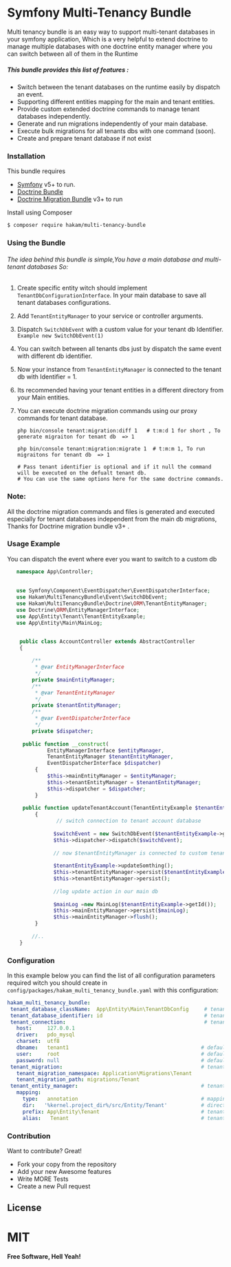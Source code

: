 # Symfony Multi-Tenancy Bundle  


Multi tenancy bundle is an easy way to support multi-tenant databases in your symfony application, Which is a very helpful to extend doctrine to manage multiple databases with one doctrine entity manager where you can switch between all of them in the Runtime
 
 ##### This bundle provides this list of features :  
 
  - Switch between the tenant databases on  the runtime easily by dispatch an event.
  - Supporting different entities mapping for  the main and tenant entities.
  - Provide custom extended doctrine commands to manage tenant databases independently. 
  - Generate and run migrations independently of your main database.
  - Execute bulk migrations for all tenants dbs with one command (soon).
  - Create and prepare tenant database if not exist

  

### Installation

This bundle requires 
- [Symfony](https://symfony.org/) v5+ to run.
- [Doctrine Bundle](https://github.com/doctrine/DoctrineBundle)
- [Doctrine Migration Bundle](https://github.com/doctrine/DoctrineMigrationsBundle) v3+ to run 


Install using Composer

```sh
$ composer require hakam/multi-tenancy-bundle
``` 
 ### Using the Bundle
 ###### The idea behind this bundle is simple,You have a main database and  multi-tenant databases So: 
 1. Create specific entity witch should implement `TenantDbConfigurationInterface`. In your main database to save all tenant databases configurations. 
 2. Add `TenantEntityManager` to your service or controller arguments.  
 3. Dispatch `SwitchDbEvent` with a custom value for your tenant db Identifier.
    `Example new SwitchDbEvent(1)`
 4. You can switch between all tenants dbs just by dispatch the same event with different db identifier.
 5. Now your instance from `TenantEntityManager` is connected to the tenant db with Identifier = 1.
 6. Its recommended having your tenant entities in a different directory from your Main entities.
 7. You can execute doctrine migration commands using our proxy commands for tenant database.
 
        php bin/console tenant:migration:diff 1   # t:m:d 1 for short , To generate migraiton for tenant db  => 1
        
        php bin/console tenant:migration:migrate 1  # t:m:m 1, To run migraitons for tenant db  => 1
        
        # Pass tenant identifier is optional and if it null the command will be executed on the defualt tenant db. 
        # You can use the same options here for the same doctrine commands.
        
### Note:
  All the doctrine migration commands and files is generated and executed especially for tenant databases independent from the main db migrations, 
   Thanks for Doctrine migration bundle v3+ .
   
### Usage Example 
 You can dispatch the event where ever you want to switch to a custom db
   
   ```php
      namespace App\Controller;
    
    
      use Symfony\Component\EventDispatcher\EventDispatcherInterface;  
      use Hakam\MultiTenancyBundle\Event\SwitchDbEvent;
      use Hakam\MultiTenancyBundle\Doctrine\ORM\TenantEntityManager;
      use Doctrine\ORM\EntityManagerInterface;
      use App\Entity\Tenant\TenantEntityExample;
      use App\Entity\Main\MainLog;


       public class AccountController extends AbstractController
       {
    
           /**
            * @var EntityManagerInterface
            */
           private $mainEntityManager;
           /**
            * @var TenantEntityManager
            */
           private $tenantEntityManager;
           /**
            * @var EventDispatcherInterface
            */
           private $dispatcher;
    
        public function __construct(
                EntityManagerInterface $entityManager,
                TenantEntityManager $tenantEntityManager,
                EventDispatcherInterface $dispatcher)
            {
                $this->mainEntityManager = $entityManager;
                $this->tenantEntityManager = $tenantEntityManager;
                $this->dispatcher = $dispatcher;
            }
    
        public function updateTenantAccount(TenantEntityExample $tenantEntityExample)
            {
                   // switch connection to tenant account database
    
                  $switchEvent = new SwitchDbEvent($tenantEntityExample->getDbConfigId());
                  $this->dispatcher->dispatch($switchEvent);
    
                  // now $tenantEntityManager is connected to custom tenant db
    
                  $tenantEntityExample->updateSomthing();
                  $this->tenantEntityManager->persist($tenantEntityExample);
                  $this->tenantEntityManager->persist();
    
                  //log update action in our main db 
    
                  $mainLog =new MainLog($tenantEntityExample->getId());
                  $this->mainEntityManager->persist($mainLog);
                  $this->mainEntityManager->flush();
            }
    
           //..
       }
   ```
 ### Configuration
 
 In this example below you can find the list of all configuration parameters required witch you should create in
   `config/packages/hakam_multi_tenancy_bundle.yaml` with this configuration:
 ``` yaml 
hakam_multi_tenancy_bundle:
  tenant_database_className:  App\Entity\Main\TenantDbConfig     # tenant dbs configuration Class Name
  tenant_database_identifier: id                                 # tenant db column name to get db configuration
  tenant_connection:                                             # tenant entity manager connection configuration
    host:     127.0.0.1
    driver:   pdo_mysql
    charset:  utf8 
    dbname:   tenant1                                           # default tenant database to init the tenant connection
    user:     root                                              # default tenant database username
    password: null                                              # default tenant database password
  tenant_migration:                                             # tenant db migration configurations, Its recommended to have a different migration for tenants dbs than you main migration config
    tenant_migration_namespace: Application\Migrations\Tenant
    tenant_migration_path: migrations/Tenant
  tenant_entity_manager:                                        # tenant entity manger configuration , which is used to manage tenant entities
    mapping:                                                  
      type:   annotation                                        # mapping type default annotation                                                       
      dir:   '%kernel.project_dir%/src/Entity/Tenant'           # directory of tenant entities, it could be different from main directory                                           
      prefix: App\Entity\Tenant                                 # tenant entities prefix  ex "App\Entity\Tenant"
      alias:   Tenant                                           # tenant entities alias  ex "Tenant"
 ```
             
### Contribution

Want to contribute? Great!
 - Fork your copy from the repository
 - Add your new Awesome features 
 - Write MORE Tests
 - Create a new Pull request 

License
----

# MIT
**Free Software, Hell Yeah!**
